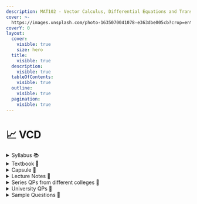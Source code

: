 ```yaml
---
description: MAT102 - Vector Calculus, Differential Equations and Transforms
cover: >-
  https://images.unsplash.com/photo-1635070041078-e363dbe005cb?crop=entropy&cs=srgb&fm=jpg&ixid=M3wxOTcwMjR8MHwxfHNlYXJjaHwyfHxtYXRofGVufDB8fHx8MTY5NDkyNzUzMHww&ixlib=rb-4.0.3&q=85
coverY: 0
layout:
  cover:
    visible: true
    size: hero
  title:
    visible: true
  description:
    visible: true
  tableOfContents:
    visible: true
  outline:
    visible: true
  pagination:
    visible: true
---
```


# 📈 VCD

<details>

<summary>Syllabus 📚</summary>

[MAT102](https://drive.google.com/file/d/1c8mdtBppzMMelqZG-iFq56V4yG6FeP9V/view?usp=drive\_link)👈

</details>

<details>

<summary>Textbook 📖</summary>

[Calculus - Anton Bivens Davis - 10th Edition](https://drive.google.com/file/d/1\_wAUFYtTreiUC4gfAvw-dJzMZX3leLfJ/view?usp=drive\_link)👈

</details>

<details>

<summary>Capsule 💊</summary>

[VCD Short notes](https://drive.google.com/drive/folders/1u-q4vt4s\_kv0SKyYB0Dlbo1LHRhRNZ7V?usp=drive\_link)👈

</details>

<details>

<summary>Lecture Notes 📒</summary>

[VCD Notes](https://drive.google.com/drive/folders/1ZCFIOiVISjIFSEFu-pexkm1tJAVsjOBt?usp=drive\_link)👈

</details>

<details>

<summary>Series QPs from different colleges 📃</summary>

[VCD Series Question Papers](https://drive.google.com/drive/folders/1lN6Mg9rcjXed6wKko8akzK0IwxuTb5ly?usp=drive\_link)👈

</details>

<details>

<summary>University QPs 📑</summary>

[VCD University Question Papers](https://drive.google.com/drive/folders/1Pqh-4mKYAD1wZAdkdzQD-7YTUqcAjrkC?usp=drive\_link)👈

</details>

<details>

<summary>Sample Questions 💯</summary>

[VCD Extra Questions](https://drive.google.com/file/d/1gZiem\_L9gwUPwyrVoWGa2PbNuABkEg0u/view?usp=drive\_link)👈

</details>
